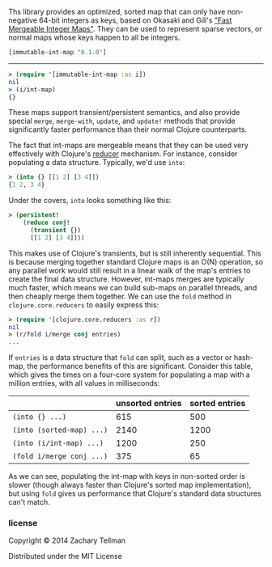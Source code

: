 Ths library provides an optimized, sorted map that can only have non-negative 64-bit integers as keys, based on Okasaki and Gill's ["Fast Mergeable Integer Maps"](https://www.lri.fr/~filliatr/ftp/ocaml/ds/ptset.ml).  They can be used to represent sparse vectors, or normal maps whose keys happen to all be integers.

```clj
[immutable-int-map "0.1.0"]
```

---

```clj
> (require '[immutable-int-map :as i])
nil
> (i/int-map)
{}
```

These maps support transient/persistent semantics, and also provide special `merge`, `merge-with`, `update`, and `update!` methods that provide significantly faster performance than their normal Clojure counterparts.

The fact that int-maps are mergeable means that they can be used very effectively with Clojure's [reducer](http://clojure.com/blog/2012/05/08/reducers-a-library-and-model-for-collection-processing.html) mechanism.  For instance, consider populating a data structure.  Typically, we'd use `into`:

```clj
> (into {} [[1 2] [3 4]])
{1 2, 3 4}
```

Under the covers, `into` looks something like this:

```clj
> (persistent!
    (reduce conj!
      (transient {})
      [[1 2] [3 4]]))
```

This makes use of Clojure's transients, but is still inherently sequential.  This is because merging together standard Clojure maps is an O(N) operation, so any parallel work would still result in a linear walk of the map's entries to create the final data structure.  However, int-maps merges are typically much faster, which means we can build sub-maps on parallel threads, and then cheaply merge them together.  We can use the `fold` method in `clojure.core.reducers` to easily express this:

```clj
> (require '[clojure.core.reducers :as r])
nil
> (r/fold i/merge conj entries)
...
```

If `entries` is a data structure that `fold` can split, such as a vector or hash-map, the performance benefits of this are significant.  Consider this table, which gives the times on a four-core system for populating a map with a million entries, with all values in milliseconds:

| | unsorted entries | sorted entries |
|----|------------------|-------------|
| `(into {} ...)` | 615 | 500 |
| `(into (sorted-map) ...)` | 2140 | 1200 |
| `(into (i/int-map) ...)` | 1200 | 250 |
| `(fold i/merge conj ...)` | 375 | 65 |

As we can see, populating the int-map with keys in non-sorted order is slower (though always faster than Clojure's sorted map implementation), but using `fold` gives us performance that Clojure's standard data structures can't match.


### license

Copyright © 2014 Zachary Tellman

Distributed under the MIT License
